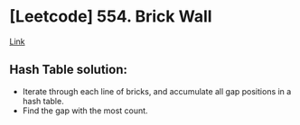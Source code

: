 # [Leetcode] 554. Brick Wall

[Link](https://leetcode.com/problems/brick-wall/#/description)

## Hash Table solution:

* Iterate through each line of bricks, and accumulate all gap positions in a hash table.
* Find the gap with the most count.
